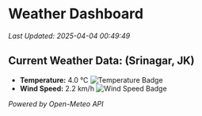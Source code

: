 
# Weather Dashboard

_Last Updated: 2025-04-04 00:49:49_

## Current Weather Data: (Srinagar, JK)
- **Temperature:** 4.0 °C ![Temperature Badge](https://img.shields.io/badge/Temperature-Low%20Temp-blue)
- **Wind Speed:** 2.2 km/h ![Wind Speed Badge](https://img.shields.io/badge/Wind%20Speed-Light%20Wind-blue)

*Powered by Open-Meteo API*
